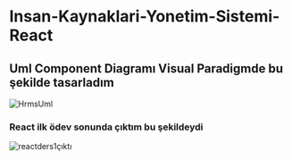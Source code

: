 # Insan-Kaynaklari-Yonetim-Sistemi-React
## Uml Component Diagramı Visual Paradigmde bu şekilde tasarladım

![HrmsUml](https://user-images.githubusercontent.com/74687192/121003497-47e2cd80-c796-11eb-85eb-2fb7b997348c.PNG)

### React ilk ödev sonunda çıktım bu şekildeydi
![reactders1çıktı](https://user-images.githubusercontent.com/74687192/121173359-68c42500-c861-11eb-879c-fef528b79729.PNG)
